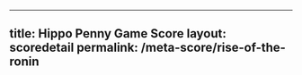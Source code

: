 ---
        
title: Hippo Penny Game Score
layout: scoredetail
permalink: /meta-score/rise-of-the-ronin
---